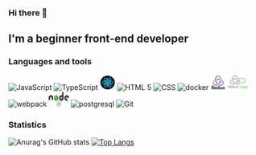 ### Hi there 👋

## I'm a beginner front-end developer

### Languages and tools
<img src="https://upload.wikimedia.org/wikipedia/commons/3/3b/Javascript_Logo.png" width=30 height=30 alt="JavaScript"/> <img src="https://upload.wikimedia.org/wikipedia/commons/thumb/4/4c/Typescript_logo_2020.svg/1024px-Typescript_logo_2020.svg.png" width=30 height=30 alt="TypeScript"/>
 <img src="assets/react-logo.png" width=30 height=30 alt="React"/> <img src="https://upload.wikimedia.org/wikipedia/commons/6/61/HTML5_logo_and_wordmark.svg" width=30 height=30 alt="HTML 5"/> <img src="https://upload.wikimedia.org/wikipedia/commons/3/3d/CSS.3.svg" width=30 height=30 alt="CSS"/>
 <img src="https://www.docker.com/sites/default/files/d8/2019-07/Moby-logo.png" width=40 height=30 alt="docker"/> <img src="assets/redux-logo.png" width=30 height=30 alt="redux"/> <img src="assets/redux-saga.png" width=40 height=30 alt="redux-saga"/> <img src="https://github.com/webpack/media/blob/master/logo/icon-square-big.svg" width=30 height=30 alt="webpack"/> <img src="assets/node-logo.png" width=40
  height=30 alt="nodejs"/> <img src="https://upload.wikimedia.org/wikipedia/commons/thumb/2/29/Postgresql_elephant.svg/800px-Postgresql_elephant.svg.png" width=30 height=30 alt="postgresql"/> <img src="https://upload.wikimedia.org/wikipedia/commons/4/4a/GitHub_Mark.png" width=30 height=30 alt="Git"/>

### Statistics
![Anurag's GitHub stats](https://github-readme-stats.vercel.app/api?username=PyotrGrogorchenko&count_private=true) [![Top Langs](https://github-readme-stats.vercel.app/api/top-langs/?username=PyotrGrogorchenko&layout=compact)](https://github.com/anuraghazra/github-readme-stats)

<!--
**PyotrGrogorchenko/PyotrGrogorchenko** is a ✨ _special_ ✨ repository because its `README.md` (this file) appears on your GitHub profile.

Here are some ideas to get you started:

- 🔭 I’m currently working on ...
- 🌱 I’m currently learning ...
- 👯 I’m looking to collaborate on ...
- 🤔 I’m looking for help with ...
- 💬 Ask me about ...
- 📫 How to reach me: ...
- 😄 Pronouns: ...
- ⚡ Fun fact: ...
-->
